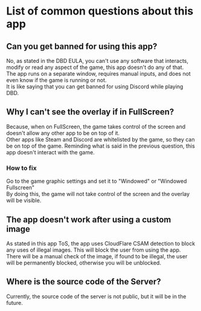 # List of common questions about this app

## Can you get banned for using this app?
No, as stated in the DBD EULA, you can't use any software that interacts, modify or read any aspect of the game, this app doesn't do any of that.  
The app runs on a separate window, requires manual inputs, and does not even know if the game is running or not.  
It is like saying that you can get banned for using Discord while playing DBD.

## Why I can't see the overlay if in FullScreen?
Because, when on FullScreen, the game takes control of the screen and doesn't allow any other app to be on top of it.  
Other apps like Steam and Discord are whitelisted by the game, so they can be on top of the game.
Reminding what is said in the previous question, this app doesn't interact with the game.  
### How to fix
Go to the game graphic settings and set it to "Windowed" or "Windowed Fullscreen"  
By doing this, the game will not take control of the screen and the overlay will be visible.

## The app doesn't work after using a custom image
As stated in this app ToS, the app uses CloudFlare CSAM detection to block any uses of illegal images. This will block the user from using the app.
There will be a manual check of the image, if found to be illegal, the user will be permanently blocked, otherwise you will be unblocked.

## Where is the source code of the Server?
Currently, the source code of the server is not public, but it will be in the future.

